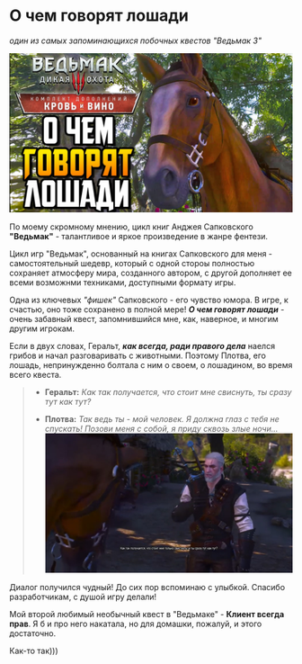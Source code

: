 # О чем говорят лошади

  *один из самых запоминающихся побочных квестов "Ведьмак 3"*

![О чем же они говорят?](lsn1\img2.jpg)

По моему скромному мнению, цикл книг Анджея Сапковского **"Ведьмак"** - талантливое и яркое произведение в жанре фентези. 

Цикл игр "Ведьмак", основанный на книгах Сапковского для меня - самостоятельный шедевр, который с одной стороы полностью сохраняет атмосферу мира, созданного автором, с другой дополняет ее всеми возможнми техниками, доступными формату игры.

Одна из ключевых *"фишек"* Сапковского - его чувство юмора. В игре, к счастью, оно тоже сохранено в полной мере! ***О чем говорят лошади*** - очень забавный квест, запомнившийся мне, как, наверное, и многим другим игрокам.

Если в двух словах, Геральт, ***как всегда, ради правого дела*** наелся грибов и начал разговаривать с животными. Поэтому Плотва, его лошадь, непринужденно болтала с ним о своем, о лошадином, во время всего квеста. 

> * **Геральт:** *Как так получается, что стоит мне свиснуть, ты сразу тут как тут?*
>
> * **Плотва:** *Так ведь ты - мой человек. Я должна глаз с тебя не спускать! Позови меня с собой, я приду сквозь злые ночи...* 
![Куда ж без фоточки))](lsn1\img1.jpg)

 Диалог получился чудный! До сих пор вспоминаю с улыбкой. Спасибо разработчикам, с душой игру делали!

 Мой второй любимый необычный квест в "Ведьмаке" - **Клиент всегда прав**. Я б и про него накатала, но для домашки, пожалуй, и этого достаточно.

 Как-то так)))